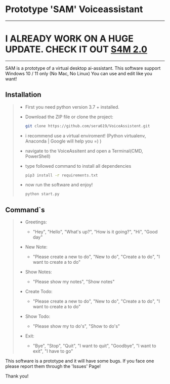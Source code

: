 # Prototype 'SAM' Voiceassistant #

---
# I ALREADY WORK ON A HUGE UPDATE. CHECK IT OUT [S4M 2.0](https://github.com/sera619/S4M-2.0)
---

SAM is a prototype of a virtual desktop ai-assistant.
This software support Windows 10 / 11 only (No Mac, No Linux)
You can use and edit like you want!

## Installation ##

> - First you need python version 3.7 + installed.
> - Download the ZIP file or clone the project:
>
>   ```bash
>   git clone https://github.com/sera619/VoiceAssistent.git
>   ```
>
> - i recommend use a virtual enviroment! (Python virtualenv, Anaconda | Google will help you =) )
> - navigate to the VoiceAssitent and open a Terminal(CMD, PowerShell)
> - type followed command to install all dependencies
>
>   ```bash
>   pip3 install -r requirements.txt      
>   ```
>
> - now run the software and enjoy!
>
>   ```bash
>   python start.py
>   ```

## Command`s ##

> - Greetings:
>   - "Hey", "Hello", "What's up?", "How is it going?", "Hi", "Good day"
>
> - New Note:
>   - "Please create a new to do", "New to do", "Create a to do", "I want to create a to do"
>
> - Show Notes:
>   - "Please show my notes", "Show notes"
>
> - Create Todo:
>   - "Please create a new to do", "New to do", "Create a to do", "I want to create a to do"
>
> - Show Todo:
>   - "Please show my to do's", "Show to do's"
>
> - Exit:
>   - "Bye", "Stop", "Quit", "I want to quit", "Goodbye", "I want to exit", "I have to go"

This software is a prototype and it will have some bugs. If you face one please report them through the 'Issues' Page!

Thank you!
